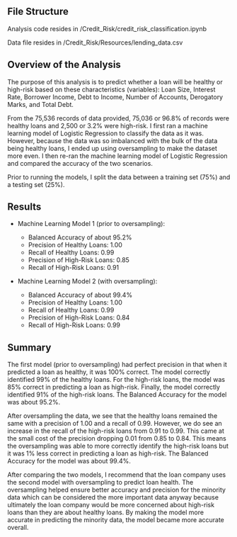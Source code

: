 ## File Structure

Analysis code resides in /Credit_Risk/credit_risk_classification.ipynb

Data file resides in /Credit_Risk/Resources/lending_data.csv


## Overview of the Analysis

The purpose of this analysis is to predict whether a loan will be healthy or high-risk based on these characteristics (variables): Loan Size, Interest Rate, Borrower Income, Debt to Income, Number of Accounts, Derogatory Marks, and Total Debt. 

From the 75,536 records of data provided, 75,036 or 96.8% of records were healthy loans and 2,500 or 3.2% were high-risk. I first ran a machine learning model of Logistic Regression to classify the data as it was. However, because the data was so imbalanced with the bulk of the data being healthy loans, I ended up using oversampling to make the dataset more even. I then re-ran the machine learning model of Logistic Regression and compared the accuracy of the two scenarios.

Prior to running the models, I split the data between a training set (75%) and a testing set (25%).


## Results

* Machine Learning Model 1 (prior to oversampling):
  * Balanced Accuracy of about 95.2%
  * Precision of Healthy Loans: 1.00
  * Recall of Healthy Loans: 0.99
  * Precision of High-Risk Loans: 0.85
  * Recall of High-Risk Loans: 0.91


* Machine Learning Model 2 (with oversampling):
  * Balanced Accuracy of about 99.4%
  * Precision of Healthy Loans: 1.00
  * Recall of Healthy Loans: 0.99
  * Precision of High-Risk Loans: 0.84
  * Recall of High-Risk Loans: 0.99

## Summary

The first model (prior to oversampling) had perfect precision in that when it predicted a loan as healthy, it was 100% correct. The model correctly identified 99% of the healthy loans. For the high-risk loans, the model was 85% correct in predicting a loan as high-risk. Finally, the model correctly identified 91% of the high-risk loans. The Balanced Accuracy for the model was about 95.2%.

After oversampling the data, we see that the healthy loans remained the same with a precision of 1.00 and a recall of 0.99. However, we do see an increase in the recall of the high-risk loans from 0.91 to 0.99. This came at the small cost of the precision dropping 0.01 from 0.85 to 0.84. This means the oversampling was able to more correctly identify the high-risk loans but it was 1% less correct in predicting a loan as high-risk. The Balanced Accuracy for the model was about 99.4%.

After comparing the two models, I recommend that the loan company uses the second model with oversampling to predict loan health. The oversampling helped ensure better accuracy and precision for the minority data which can be considered the more important data anyway because ultimately the loan company would be more concerned about high-risk loans than they are about healthy loans. By making the model more accurate in predicting the minority data, the model became more accurate overall.
